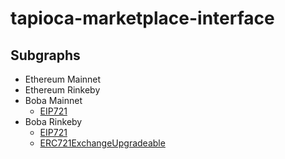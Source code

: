 # tapioca-marketplace-interface

## Subgraphs

- Ethereum Mainnet
- Ethereum Rinkeby
- Boba Mainnet
  - [EIP721](https://graph.mainnet.boba.network:8000/subgraphs/name/tapioca/eip721-subgraph-boba)
- Boba Rinkeby
  - [EIP721](https://graph.rinkeby.boba.network:8000/subgraphs/name/tapioca/eip721-subgraph-boba)
  - [ERC721ExchangeUpgradeable](https://graph.rinkeby.boba.network:8000/subgraphs/name/tapioca/marketplace)
